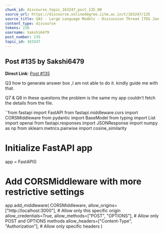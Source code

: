 ```yaml
---
chunk_id: discourse_topic_163247_post_135_00
source_url: https://discourse.onlinedegree.iitm.ac.in/t/163247/135
source_title: GA3 - Large Language Models - Discussion Thread [TDS Jan 2025]
content_type: discourse
tokens: 226
username: Sakshi6479
post_number: 135
topic_id: 163247
---
```


## Post #135 by Sakshi6479

**Direct Link**: [Post #135](https://discourse.onlinedegree.iitm.ac.in/t/163247/135)

Q3 how to generate answer box ,I am not able to do it. kindly guide me with that.

Q7 &amp; Q8 in these questions the problem is the same my app couldn’t fetch the details from the file.

``from fastapi import FastAPI
from fastapi.middleware.cors import CORSMiddleware
from pydantic import BaseModel
from typing import List
import openai
from fastapi.responses import JSONResponse
import numpy as np
from sklearn.metrics.pairwise import cosine_similarity

# Initialize FastAPI app
app = FastAPI()

# Add CORSMiddleware with more restrictive settings
app.add_middleware(
 CORSMiddleware,
 allow_origins=["http://localhost:3000"], # Allow only this specific origin
 allow_credentials=True,
 allow_methods=["POST", "OPTIONS"], # Allow only POST and OPTIONS methods
 allow_headers=["Content-Type", "Authorization"], # Allow only specific headers
)
